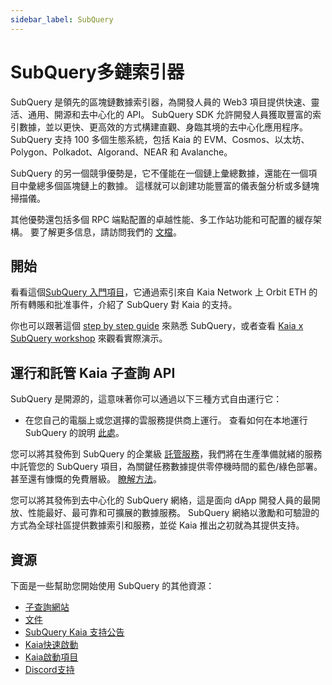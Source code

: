 ```yaml
---
sidebar_label: SubQuery
---
```


# SubQuery多鏈索引器

SubQuery 是領先的區塊鏈數據索引器，為開發人員的 Web3 項目提供快速、靈活、通用、開源和去中心化的 API。 SubQuery SDK 允許開發人員獲取豐富的索引數據，並以更快、更高效的方式構建直觀、身臨其境的去中心化應用程序。 SubQuery 支持 100 多個生態系統，包括 Kaia 的 EVM、Cosmos、以太坊、Polygon、Polkadot、Algorand、NEAR 和 Avalanche。

SubQuery 的另一個競爭優勢是，它不僅能在一個鏈上彙總數據，還能在一個項目中彙總多個區塊鏈上的數據。 這樣就可以創建功能豐富的儀表盤分析或多鏈塊掃描儀。

其他優勢還包括多個 RPC 端點配置的卓越性能、多工作站功能和可配置的緩存架構。 要了解更多信息，請訪問我們的 [文檔](https://academy.subquery.network/)。

## 開始

看看這個[SubQuery 入門項目](https://github.com/subquery/ethereum-subql-starter/tree/main/Kaia/klaytn-starter)，它通過索引來自 Kaia Network 上 Orbit ETH 的所有轉賬和批准事件，介紹了 SubQuery 對 Kaia 的支持。

你也可以跟著這個 [step by step guide](https://academy.subquery.network/quickstart/quickstart.html) 來熟悉 SubQuery，或者查看 [Kaia x SubQuery workshop](https://www.youtube.com/watch?v=40R5O1kL3v4) 來觀看實際演示。

## 運行和託管 Kaia 子查詢 API

SubQuery 是開源的，這意味著你可以通過以下三種方式自由運行它：

- 在您自己的電腦上或您選擇的雲服務提供商上運行。 查看如何在本地運行 SubQuery 的說明 [此處](https://academy.subquery.network/run_publish/run.html)。

您可以將其發佈到 SubQuery 的企業級 [託管服務](https://managedservice.subquery.network/login)，我們將在生產準備就緒的服務中託管您的 SubQuery 項目，為關鍵任務數據提供零停機時間的藍色/綠色部署。 甚至還有慷慨的免費層級。 [瞭解方法](https://academy.subquery.network/run_publish/publish.html)。

您可以將其發佈到去中心化的 SubQuery 網絡，這是面向 dApp 開發人員的最開放、性能最好、最可靠和可擴展的數據服務。 SubQuery 網絡以激勵和可驗證的方式為全球社區提供數據索引和服務，並從 Kaia 推出之初就為其提供支持。

## 資源

下面是一些幫助您開始使用 SubQuery 的其他資源：

- [子查詢網站](https://subquery.network/?utm_source=klaytn\&utm_medium=partner-docs)
- [文件](https://academy.subquery.network/?utm_source=klaytn\&utm_medium=partner-docs)
- [SubQuery Kaia 支持公告](https://subquery.medium.com/subquerys-data-indexing-supports-builders-on-klaytn-e5a3aec4bc14?utm_source=klaytn\&utm_medium=partner-docs)
- [Kaia快速啟動](https://academy.subquery.network/quickstart/quickstart_chains/klaytn.html/?utm_source=klaytn\&utm_medium=partner-docs)
- [Kaia啟動項目](https://github.com/subquery/ethereum-subql-starter/tree/main/Kaia/klaytn-starter)
- [Discord支持](https://discord.com/invite/subquery/?utm_source=klaytn\&utm_medium=partner-docs)
